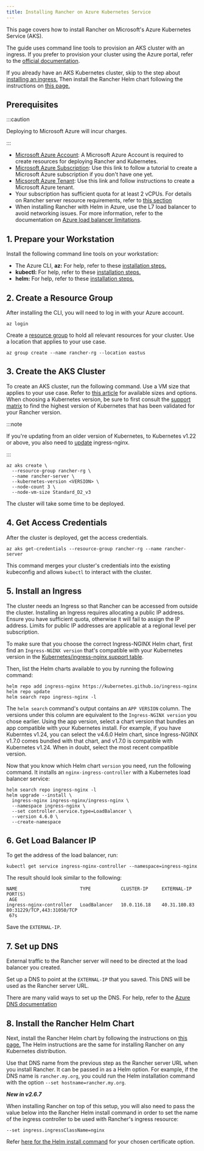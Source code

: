 ```yaml
---
title: Installing Rancher on Azure Kubernetes Service
---
```


<head>
  <link rel="canonical" href="https://ranchermanager.docs.rancher.com/getting-started/installation-and-upgrade/install-upgrade-on-a-kubernetes-cluster/rancher-on-aks"/>
</head>

This page covers how to install Rancher on Microsoft's Azure Kubernetes Service (AKS).

The guide uses command line tools to provision an AKS cluster with an ingress. If you prefer to provision your cluster using the Azure portal, refer to the [official documentation](https://docs.microsoft.com/en-us/azure/aks/kubernetes-walkthrough-portal).

If you already have an AKS Kubernetes cluster, skip to the step about [installing an ingress.](#5-install-an-ingress) Then install the Rancher Helm chart following the instructions on [this page.](../../../pages-for-subheaders/install-upgrade-on-a-kubernetes-cluster.md#install-the-rancher-helm-chart)

## Prerequisites

:::caution

Deploying to Microsoft Azure will incur charges.

:::

- [Microsoft Azure Account](https://azure.microsoft.com/en-us/free/): A Microsoft Azure Account is required to create resources for deploying Rancher and Kubernetes.
- [Microsoft Azure Subscription](https://docs.microsoft.com/en-us/azure/cost-management-billing/manage/create-subscription#create-a-subscription-in-the-azure-portal): Use this link to follow a tutorial to create a Microsoft Azure subscription if you don't have one yet.
- [Micsoroft Azure Tenant](https://docs.microsoft.com/en-us/azure/active-directory/develop/quickstart-create-new-tenant): Use this link and follow instructions to create a Microsoft Azure tenant.
- Your subscription has sufficient quota for at least 2 vCPUs. For details on Rancher server resource requirements, refer to [this section](../../../pages-for-subheaders/installation-requirements.md#rke-and-hosted-kubernetes)
- When installing Rancher with Helm in Azure, use the L7 load balancer to avoid networking issues. For more information, refer to the documentation on [Azure load balancer limitations](https://docs.microsoft.com/en-us/azure/load-balancer/components#limitations).

## 1. Prepare your Workstation

Install the following command line tools on your workstation:

- The Azure CLI, **az:** For help, refer to these [installation steps.](https://docs.microsoft.com/en-us/cli/azure/)
- **kubectl:** For help, refer to these [installation steps.](https://kubernetes.io/docs/tasks/tools/#kubectl)
- **helm:** For help, refer to these [installation steps.](https://helm.sh/docs/intro/install/)

## 2. Create a Resource Group

After installing the CLI, you will need to log in with your Azure account.

```
az login
```

Create a [resource group](https://docs.microsoft.com/en-us/azure/azure-resource-manager/management/manage-resource-groups-portal) to hold all relevant resources for your cluster. Use a location that applies to your use case.

```
az group create --name rancher-rg --location eastus
```

## 3. Create the AKS Cluster

To create an AKS cluster, run the following command. Use a VM size that applies to your use case. Refer to [this article](https://docs.microsoft.com/en-us/azure/virtual-machines/sizes) for available sizes and options. When choosing a Kubernetes version, be sure to first consult the [support matrix](https://rancher.com/support-matrix/) to find the highest version of Kubernetes that has been validated for your Rancher version.

:::note

If you're updating from an older version of Kubernetes, to Kubernetes v1.22 or above, you also need to [update](https://kubernetes.github.io/ingress-nginx/user-guide/k8s-122-migration/) ingress-nginx.

:::

```
az aks create \
  --resource-group rancher-rg \
  --name rancher-server \
  --kubernetes-version <VERSION> \
  --node-count 3 \
  --node-vm-size Standard_D2_v3
```

The cluster will take some time to be deployed.

## 4. Get Access Credentials

After the cluster is deployed, get the access credentials.

```
az aks get-credentials --resource-group rancher-rg --name rancher-server
```

This command merges your cluster's credentials into the existing kubeconfig and allows `kubectl` to interact with the cluster.

## 5. Install an Ingress

The cluster needs an Ingress so that Rancher can be accessed from outside the cluster. Installing an Ingress requires allocating a public IP address. Ensure you have sufficient quota, otherwise it will fail to assign the IP address. Limits for public IP addresses are applicable at a regional level per subscription.

To make sure that you choose the correct Ingress-NGINX Helm chart, first find an `Ingress-NGINX version` that's compatible with your Kubernetes version in the [Kubernetes/ingress-nginx support table](https://github.com/kubernetes/ingress-nginx#supported-versions-table). 

Then, list the Helm charts available to you by running the following command:

```
helm repo add ingress-nginx https://kubernetes.github.io/ingress-nginx
helm repo update
helm search repo ingress-nginx -l
```

The `helm search` command's output contains an `APP VERSION` column. The versions under this column are equivalent to the `Ingress-NGINX version` you chose earlier. Using the app version, select a chart version that bundles an app compatible with your Kubernetes install. For example, if you have Kuberntes v1.24, you can select the v4.6.0 Helm chart, since Ingress-NGINX v1.7.0 comes bundled with that chart, and v1.7.0 is compatible with Kubernetes v1.24. When in doubt, select the most recent compatible version.

Now that you know which Helm chart `version` you need, run the following command. It installs an `nginx-ingress-controller` with a Kubernetes load balancer service:

```
helm search repo ingress-nginx -l
helm upgrade --install \
  ingress-nginx ingress-nginx/ingress-nginx \
  --namespace ingress-nginx \
  --set controller.service.type=LoadBalancer \
  --version 4.6.0 \
  --create-namespace
```

## 6. Get Load Balancer IP

To get the address of the load balancer, run:

```
kubectl get service ingress-nginx-controller --namespace=ingress-nginx
```

The result should look similar to the following:

```
NAME                       TYPE           CLUSTER-IP     EXTERNAL-IP    PORT(S)
 AGE
ingress-nginx-controller   LoadBalancer   10.0.116.18    40.31.180.83   80:31229/TCP,443:31050/TCP
 67s
```

Save the `EXTERNAL-IP`.

## 7. Set up DNS

External traffic to the Rancher server will need to be directed at the load balancer you created.

Set up a DNS to point at the `EXTERNAL-IP` that you saved. This DNS will be used as the Rancher server URL.

There are many valid ways to set up the DNS. For help, refer to the [Azure DNS documentation](https://docs.microsoft.com/en-us/azure/dns/)

## 8. Install the Rancher Helm Chart

Next, install the Rancher Helm chart by following the instructions on [this page.](../../../pages-for-subheaders/install-upgrade-on-a-kubernetes-cluster.md#install-the-rancher-helm-chart) The Helm instructions are the same for installing Rancher on any Kubernetes distribution.

Use that DNS name from the previous step as the Rancher server URL when you install Rancher. It can be passed in as a Helm option. For example, if the DNS name is `rancher.my.org`, you could run the Helm installation command with the option `--set hostname=rancher.my.org`.

**_New in v2.6.7_**

When installing Rancher on top of this setup, you will also need to pass the value below into the Rancher Helm install command in order to set the name of the ingress controller to be used with Rancher's ingress resource:

```
--set ingress.ingressClassName=nginx
```

Refer [here for the Helm install command](../../../pages-for-subheaders/install-upgrade-on-a-kubernetes-cluster.md#5-install-rancher-with-helm-and-your-chosen-certificate-option) for your chosen certificate option.
